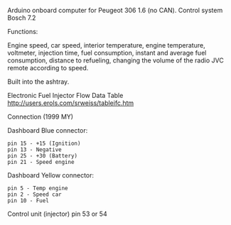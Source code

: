 Arduino onboard computer for Peugeot 306 1.6 (no CAN). Control system Bosch 7.2

Functions:

Engine speed, car speed, interior temperature, engine temperature, voltmeter, injection time, fuel consumption, instant and average fuel consumption, distance to refueling, changing the volume of the radio JVC remote according to speed.

Built into the ashtray.

Electronic Fuel Injector Flow Data Table http://users.erols.com/srweiss/tableifc.htm

Connection (1999 MY)

Dashboard Blue connector:

    pin 15 - +15 (Ignition)
    pin 13 - Negative
    pin 25 - +30 (Battery)
    pin 21 - Speed engine

Dashboard Yellow connector:

    pin 5 - Temp engine
    pin 2 - Speed car
    pin 10 - Fuel

Сontrol unit (injector) pin 53 or 54
